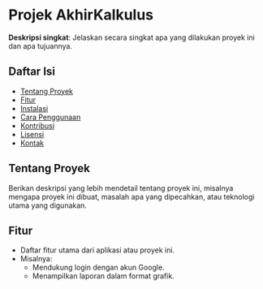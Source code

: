 # Projek AkhirKalkulus
**Deskripsi singkat**: Jelaskan secara singkat apa yang dilakukan proyek ini dan apa tujuannya.

## Daftar Isi
- [Tentang Proyek](#tentang-proyek)
- [Fitur](#fitur)
- [Instalasi](#instalasi)
- [Cara Penggunaan](#cara-penggunaan)
- [Kontribusi](#kontribusi)
- [Lisensi](#lisensi)
- [Kontak](#kontak)

## Tentang Proyek
Berikan deskripsi yang lebih mendetail tentang proyek ini, misalnya mengapa proyek ini dibuat, masalah apa yang dipecahkan, atau teknologi utama yang digunakan.

## Fitur
- Daftar fitur utama dari aplikasi atau proyek ini.
- Misalnya: 
  - Mendukung login dengan akun Google.
  - Menampilkan laporan dalam format grafik.